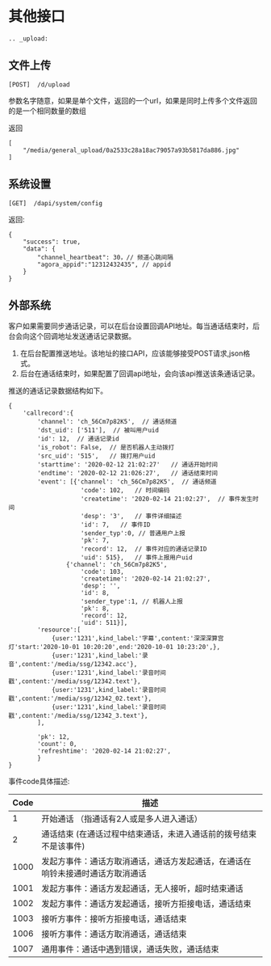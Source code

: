 # 其他接口


```eval_rst
.. _upload:
```
## 文件上传

```
[POST]  /d/upload
```
参数名字随意，如果是单个文件，返回的一个url，如果是同时上传多个文件返回的是一个相同数量的数组

返回
```
[
    "/media/general_upload/0a2533c28a18ac79057a93b5817da886.jpg"
]
```

## 系统设置

```
[GET]  /dapi/system/config
```

返回:

```
{
    "success": true,
    "data": {
        "channel_heartbeat": 30，// 频道心跳间隔
        "agora_appid":"12312432435", // appid
    }
}
```

## 外部系统

客户如果需要同步通话记录，可以在后台设置回调API地址。每当通话结束时，后台会向这个回调地址发送通话记录数据。

1. 在后台配置推送地址。该地址的接口API，应该能够接受POST请求,json格式。
2. 后台在通话结束时，如果配置了回调api地址，会向该api推送该条通话记录。

推送的通话记录数据结构如下。

```
{
    'callrecord':{
        'channel': 'ch_56Cm7p82K5',  // 通话频道
        'dst_uid': ['511'],  // 被叫用户uid
        'id': 12,  // 通话记录id
        'is_robot': False,  // 是否机器人主动拨打
        'src_uid': '515',   // 拨打用户uid
        'starttime': '2020-02-12 21:02:27'   // 通话开始时间
        'endtime': '2020-02-12 21:026:27',   // 通话结束时间
        'event': [{'channel': 'ch_56Cm7p82K5',  // 通话频道
                    'code': 102,   // 时间编码
                    'createtime': '2020-02-14 21:02:27',  // 事件发生时间
                    'desp': '3',   // 事件详细描述
                    'id': 7,   // 事件ID
                    'sender_typ':0, // 普通用户上报
                    'pk': 7,
                    'record': 12,  // 事件对应的通话记录ID
                    'uid': 515},   // 事件上报用户uid
                {'channel': 'ch_56Cm7p82K5',
                    'code': 103,
                    'createtime': '2020-02-14 21:02:27',
                    'desp': '',
                    'id': 8,
                    'sender_type':1, // 机器人上报
                    'pk': 8,
                    'record': 12,
                    'uid': 511}],
        'resource':[
            {user:'1231',kind_label:'字幕',content:'深深深算宫灯'start:'2020-10-01 10:20:20',end:'2020-10-01 10:23:20',},
            {user:'1231',kind_label:'录音',content:'/media/ssg/12342.acc'},
            {user:'1231',kind_label:'录音时间戳',content:'/media/ssg/12342.text'},
            {user:'1231',kind_label:'录音时间戳',content:'/media/ssg/12342_02.text'},
            {user:'1231',kind_label:'录音时间戳',content:'/media/ssg/12342_3.text'},
        ],

        'pk': 12,
        'count': 0,  
        'refreshtime': '2020-02-14 21:02:27',
        }
}
```

事件code具体描述:

| Code | 描述 |
|------|------|
| 1   |  开始通话 （指通话有2人或是多人进入通话）|
| 2   | 通话结束 (在通话过程中结束通话，未进入通话前的拨号结束不是该事件) |
| 1000 | 发起方事件：通话方取消通话，通话方发起通话，在通话在响铃未接通时通话方取消通话 |
| 1001  | 发起方事件：通话方发起通话，无人接听，超时结束通话 |
| 1002  | 发起方事件：通话方发起通话，接听方拒接电话，通话结束 |
| 1003 | 接听方事件：接听方拒接电话，通话结束 |
| 1006 | 接听方事件：通话方取消通话，通话结束 |
| 1007 | 通用事件：通话中遇到错误，通话失败，通话结束 |
